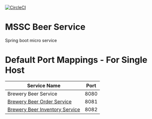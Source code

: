 [![CircleCI](https://circleci.com/gh/kumarvgit/mssc-beer-service.svg?style=svg)](https://circleci.com/gh/kumarvgit/mssc-beer-service)

# MSSC Beer Service

Spring boot micro service

# Default Port Mappings - For Single Host
| Service Name | Port | 
| --------| -----|
| Brewery Beer Service | 8080 |
| [Brewery Beer Order Service](https://github.com/kumarvgit/mssc-beer-order-service) | 8081 |
| [Brewery Beer Inventory Service](https://github.com/kumarvgit/mssc-beer-inventory-service) | 8082 |